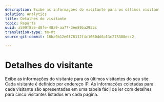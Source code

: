 ```yaml
---
description: Exibe as informações do visitante para os últimos visitantes do seu site. Cada visitante é definido por endereço IP. As informações coletadas para cada visitante são apresentadas em uma tabela fácil de ler com detalhes para cinco visitantes listados em cada página.
solution: Analytics
title: Detalhes do visitante
topic: Reports
uuid: a599f855-d8fe-48a9-aa77-3ee89ba2953c
translation-type: tm+mt
source-git-commit: 16ba0b12e0f70112f4c10804d0a13c278388ecc2

---
```



# Detalhes do visitante

Exibe as informações do visitante para os últimos visitantes do seu site. Cada visitante é definido por endereço IP. As informações coletadas para cada visitante são apresentadas em uma tabela fácil de ler com detalhes para cinco visitantes listados em cada página.

